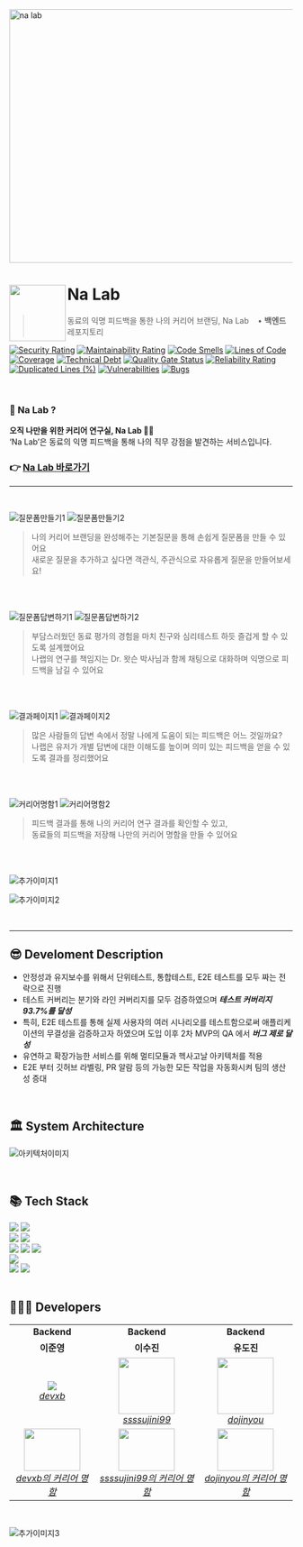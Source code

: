 <img src ="https://github.com/depromeet/na-lab-server/assets/71487608/198b482e-53f6-4526-a7a0-a03a07051c6c" alt="na lab" width="650" height="450" />

<br/>

# Na Lab <img src="https://github.com/depromeet/na-lab-server/assets/71487608/7975a91f-83e2-4dd3-88f0-e5d9d429cd8f" align=left width=100>

> 동료의 익명 피드백을 통한 나의 커리어 브랜딩, Na Lab &nbsp;&nbsp; • <b>백엔드</b> 레포지토리



[![Security Rating](https://sonarcloud.io/api/project_badges/measure?project=depromeet_na-lab-server&metric=security_rating)](https://sonarcloud.io/summary/new_code?id=depromeet_na-lab-server)
[![Maintainability Rating](https://sonarcloud.io/api/project_badges/measure?project=depromeet_na-lab-server&metric=sqale_rating)](https://sonarcloud.io/summary/new_code?id=depromeet_na-lab-server)
[![Code Smells](https://sonarcloud.io/api/project_badges/measure?project=depromeet_na-lab-server&metric=code_smells)](https://sonarcloud.io/summary/new_code?id=depromeet_na-lab-server)
[![Lines of Code](https://sonarcloud.io/api/project_badges/measure?project=depromeet_na-lab-server&metric=ncloc)](https://sonarcloud.io/summary/new_code?id=depromeet_na-lab-server)   
[![Coverage](https://sonarcloud.io/api/project_badges/measure?project=depromeet_na-lab-server&metric=coverage)](https://sonarcloud.io/summary/new_code?id=depromeet_na-lab-server)
[![Technical Debt](https://sonarcloud.io/api/project_badges/measure?project=depromeet_na-lab-server&metric=sqale_index)](https://sonarcloud.io/summary/new_code?id=depromeet_na-lab-server)
[![Quality Gate Status](https://sonarcloud.io/api/project_badges/measure?project=depromeet_na-lab-server&metric=alert_status)](https://sonarcloud.io/summary/new_code?id=depromeet_na-lab-server)
[![Reliability Rating](https://sonarcloud.io/api/project_badges/measure?project=depromeet_na-lab-server&metric=reliability_rating)](https://sonarcloud.io/summary/new_code?id=depromeet_na-lab-server)   
[![Duplicated Lines (%)](https://sonarcloud.io/api/project_badges/measure?project=depromeet_na-lab-server&metric=duplicated_lines_density)](https://sonarcloud.io/summary/new_code?id=depromeet_na-lab-server)
[![Vulnerabilities](https://sonarcloud.io/api/project_badges/measure?project=depromeet_na-lab-server&metric=vulnerabilities)](https://sonarcloud.io/summary/new_code?id=depromeet_na-lab-server)
[![Bugs](https://sonarcloud.io/api/project_badges/measure?project=depromeet_na-lab-server&metric=bugs)](https://sonarcloud.io/summary/new_code?id=depromeet_na-lab-server)


<br/>

### 🧐 Na Lab ?

**오직 나만을 위한 커리어 연구실, Na Lab 🧬🧪**  
‘Na Lab’은 동료의 익명 피드백을 통해 나의 직무 강점을 발견하는 서비스입니다.

### 👉 [Na Lab 바로가기](https://www.nalab.me/)

--- 

</br>


![질문폼만들기1](https://github.com/oyeon-kwon/personal_color/assets/61301574/e5acce5d-a9b9-4200-bc3c-7e6846b89702)
![질문폼만들기2](https://github.com/depromeet/na-lab-client/assets/26461307/02ec7d6a-4a82-4d0a-9c5a-1eaa0de7d166)
> 나의 커리어 브랜딩을 완성해주는 기본질문을 통해 손쉽게 질문폼을 만들 수 있어요    
> 새로운 질문을 추가하고 싶다면 객관식, 주관식으로 자유롭게 질문을 만들어보세요!

<br />

<br />

![질문폼답변하기1](https://github.com/oyeon-kwon/personal_color/assets/61301574/16b0b65b-69ef-4915-a7be-c5ea9b1335ba)
![질문폼답변하기2](https://github.com/depromeet/na-lab-client/assets/26461307/53664ba1-0970-4054-9b49-8071f0a4bf6c)
> 부담스러웠던 동료 평가의 경험을 마치 친구와 심리테스트 하듯 즐겁게 할 수 있도록 설계했어요     
> 나랩의 연구를 책임지는 Dr. 왓슨 박사님과 함께 채팅으로 대화하며 익명으로 피드백을 남길 수 있어요

<br />

<br />


![결과페이지1](https://github.com/oyeon-kwon/personal_color/assets/61301574/f6ae2893-0969-4122-a76a-dca99555d6f0)
![결과페이지2](https://github.com/depromeet/na-lab-client/assets/26461307/459be0a9-1ba9-4d75-9a33-b36ed1747db8)
> 많은 사람들의 답변 속에서 정말 나에게 도움이 되는 피드백은 어느 것일까요?   
> 나랩은 유저가 개별 답변에 대한 이해도를 높이며 의미 있는 피드백을 얻을 수 있도록 결과를 정리했어요

<br />

<br />


![커리어명함1](https://github.com/oyeon-kwon/personal_color/assets/61301574/35ce40d7-c57c-4f61-80c9-6f7d643f0fe1)
![커리어명함2](https://github.com/oyeon-kwon/personal_color/assets/61301574/35ce40d7-c57c-4f61-80c9-6f7d643f0fe1)
> 피드백 결과를 통해 나의 커리어 연구 결과를 확인할 수 있고,   
> 동료들의 피드백을 저장해 나만의 커리어 명함을 만들 수 있어요


<br />

<br />

![추가이미지1](https://github.com/depromeet/na-lab-client/assets/26461307/53c6a91b-d029-4fd9-acad-647a771507e3)

![추가이미지2](https://github.com/depromeet/na-lab-client/assets/26461307/27586832-3bd7-4cbb-a659-1e446ed996d3)

</br>

---

## 😎 Develoment Description

- 안정성과 유지보수를 위해서 단위테스트, 통합테스트, E2E 테스트를 모두 짜는 전략으로 진행
- 테스트 커버리는 분기와 라인 커버리지를 모두 검증하였으며 ***테스트 커버리지 93.7%를 달성***
- 특히, E2E 테스트를 통해 실제 사용자의 여러 시나리오를 테스트함으로써 애플리케이션의 무결성을 검증하고자 하였으며 도입 이후 2차 MVP의 QA 에서 ***버그 제로 달성***
- 유연하고 확장가능한 서비스를 위해 멀티모듈과 헥사고날 아키텍처를 적용
- E2E 부터 깃허브 라벨링, PR 알람 등의 가능한 모든 작업을 자동화시켜 팀의 생산성 증대

</br>

## 🏛️ System Architecture

![아키텍처이미지](https://github.com/oyeon-kwon/personal_color/assets/61301574/794d7625-f63f-418f-b03a-a7ab396f015b)

</br>

## 📚 Tech Stack

<div align="left">
<div>
<img src="https://img.shields.io/badge/Spring Boot-6DB33F?style=flat-square&logo=Spring Boot&logoColor=white">
<img src="https://img.shields.io/badge/Gradle-02303A?style=flat-square&logo=Gradle&logoColor=white">
</div>

<div>
<img src="https://img.shields.io/badge/MySQL-4479A1.svg?style=flat-square&logo=MySQL&logoColor=white">
<img src="https://img.shields.io/badge/Amazon RDS-527FFF?style=flat-square&logo=Amazon RDS&logoColor=white">
</div>

<div>
<img src="https://img.shields.io/badge/Amazon AWS-232F3E?style=flat-square&logo=Amazon AWS&logoColor=white">
<img src="https://img.shields.io/badge/Docker-2496ED?style=flat-square&logo=Docker&logoColor=white">
<img src="https://img.shields.io/badge/JSON Web Tokens-000000?style=flat-square&logo=JSON Web Tokens&logoColor=white">
</div>

<div>
<img src="https://img.shields.io/badge/SonarCloud-F3702A?style=flat-square&logo=SonarCloud&logoColor=white">
</div>

<div>
<img src="https://img.shields.io/badge/Slack-4A154B?style=flat-square&logo=slack&logoColor=white">
<img src="https://img.shields.io/badge/Notion-000000?style=flat&logo=notion&logoColor=white">
</div>


</div>

<br/>

## 🧑🏻‍💻 Developers

<table>
    <tr align="center">
        <td><B>Backend</B></td>
        <td><B>Backend</B></td>
        <td><B>Backend</B></td>
    </tr>
    <tr align="center">
        <td><B>이준영</B></td>
        <td><B>이수진</B></td>
        <td><B>유도진</B></td>
    </tr>
    <tr align="center">
        <td>
            <img src="https://github.com/devxb.png?size=100">
            <br>
            <a href="https://github.com/devxb"><I>devxb</I></a>
        </td>
        <td>
            <img src="https://github.com/ssssujini99.png?size=100" width="100">
            <br>
            <a href="https://github.com/ssssujini99"><I>ssssujini99</I></a>
        </td>
        <td>
            <img src="https://github.com/dojinyou.png?size=100" width="100">
            <br>
            <a href="https://github.com/dojinyou"><I>dojinyou</I></a>
        </td>
    </tr>
    <tr align="center">
        <td>
            <img src="https://github.com/depromeet/na-lab-server/assets/71487608/b63d382b-a879-483b-9efb-bb6652811911" width="100" height="75">
            <br>
            <a href="https://www.nalab.me/dna/459013095722156718"><I>devxb의 커리어 명함</I></a>
        </td>
        <td>
            <img src="https://github.com/depromeet/na-lab-server/assets/71487608/263d7e89-4d4b-45d0-b595-528beecaf730" width="100" height="75">
            <br>
            <a href="https://www.nalab.me/dna/468088240919167918"><I>ssssujini99의 커리어 명함</I></a>
        </td>
        <td>
            <img src="https://github.com/depromeet/na-lab-server/assets/71487608/b63d382b-a879-483b-9efb-bb6652811911" width="100" height="75">
            <br>
            <a href="https://www.nalab.me/dna/467660084072569641"><I>dojinyou의 커리어 명함</I></a>
        </td>
    </tr>
</table>


</br>


![추가이미지3](https://github.com/depromeet/na-lab-server/assets/71487608/09a06bb1-4f06-4513-977d-e6fe49bd8f06)
